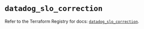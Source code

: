 # `datadog_slo_correction`

Refer to the Terraform Registry for docs: [`datadog_slo_correction`](https://registry.terraform.io/providers/datadog/datadog/3.70.0/docs/resources/slo_correction).
